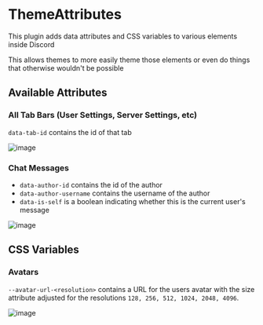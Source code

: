 # ThemeAttributes

This plugin adds data attributes and CSS variables to various elements inside Discord

This allows themes to more easily theme those elements or even do things that otherwise wouldn't be possible

## Available Attributes

### All Tab Bars (User Settings, Server Settings, etc)

`data-tab-id` contains the id of that tab

![image](https://github.com/CodeRadu/Vencord/assets/45497981/1263b782-f673-4f09-820c-4cc366d062ad)

### Chat Messages

-   `data-author-id` contains the id of the author
-   `data-author-username` contains the username of the author
-   `data-is-self` is a boolean indicating whether this is the current user's message

![image](https://github.com/CodeRadu/Vencord/assets/45497981/34bd5053-3381-402f-82b2-9c812cc7e122)

## CSS Variables

### Avatars

`--avatar-url-<resolution>` contains a URL for the users avatar with the size attribute adjusted for the resolutions `128, 256, 512, 1024, 2048, 4096`.

![image](https://github.com/CodeRadu/Vencord/assets/26598490/192ddac0-c827-472f-9933-fa99ff36f723)
